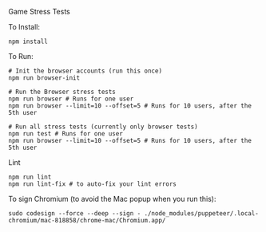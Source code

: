 Game Stress Tests

To Install:
```
npm install
```

To Run:
```
# Init the browser accounts (run this once)
npm run browser-init

# Run the Browser stress tests
npm run browser # Runs for one user
npm run browser --limit=10 --offset=5 # Runs for 10 users, after the 5th user

# Run all stress tests (currently only browser tests)
npm run test # Runs for one user
npm run browser --limit=10 --offset=5 # Runs for 10 users, after the 5th user
```

Lint
```
npm run lint
npm run lint-fix # to auto-fix your lint errors
```

To sign Chromium (to avoid the Mac popup when you run this):
```
sudo codesign --force --deep --sign - ./node_modules/puppeteer/.local-chromium/mac-818858/chrome-mac/Chromium.app/
```
